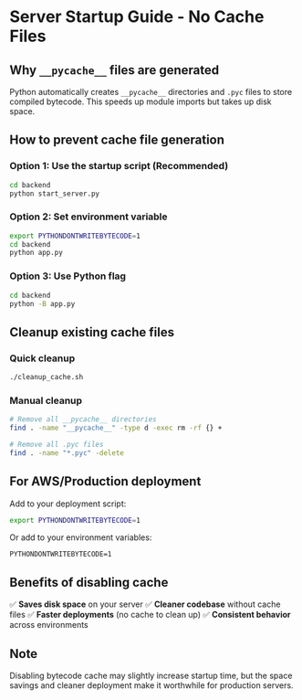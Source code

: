 # Server Startup Guide - No Cache Files

## Why `__pycache__` files are generated

Python automatically creates `__pycache__` directories and `.pyc` files to store compiled bytecode. This speeds up module imports but takes up disk space.

## How to prevent cache file generation

### Option 1: Use the startup script (Recommended)
```bash
cd backend
python start_server.py
```

### Option 2: Set environment variable
```bash
export PYTHONDONTWRITEBYTECODE=1
cd backend
python app.py
```

### Option 3: Use Python flag
```bash
cd backend
python -B app.py
```

## Cleanup existing cache files

### Quick cleanup
```bash
./cleanup_cache.sh
```

### Manual cleanup
```bash
# Remove all __pycache__ directories
find . -name "__pycache__" -type d -exec rm -rf {} +

# Remove all .pyc files
find . -name "*.pyc" -delete
```

## For AWS/Production deployment

Add to your deployment script:
```bash
export PYTHONDONTWRITEBYTECODE=1
```

Or add to your environment variables:
```
PYTHONDONTWRITEBYTECODE=1
```

## Benefits of disabling cache

✅ **Saves disk space** on your server
✅ **Cleaner codebase** without cache files
✅ **Faster deployments** (no cache to clean up)
✅ **Consistent behavior** across environments

## Note

Disabling bytecode cache may slightly increase startup time, but the space savings and cleaner deployment make it worthwhile for production servers.
